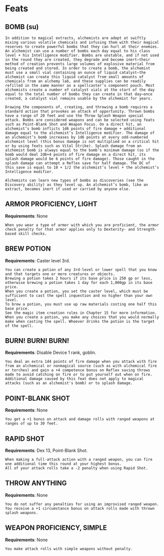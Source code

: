 # **Feats**

## **BOMB (su)**

    In addition to magical extracts, alchemists are adept at swiftly mixing various volatile chemicals and infusing them with their magical reserves to create powerful bombs that they can hurl at their enemies. An alchemist can use a number of bombs each day equal to his class level + his Intelligence modifier. Bombs are unstable, and if not used in the round they are created, they degrade and become inert—their method of creation prevents large volumes of explosive material from being created and stored. In order to create a bomb, the alchemist must use a small vial containing an ounce of liquid catalyst—the alchemist can create this liquid catalyst from small amounts of chemicals from an alchemy lab, and these supplies can be readily refilled in the same manner as a spellcaster’s component pouch. Most alchemists create a number of catalyst vials at the start of the day equal to the total number of bombs they can create in that day—once created, a catalyst vial remains usable by the alchemist for years.

    Drawing the components of, creating, and throwing a bomb requires a standard action that provokes an attack of opportunity. Thrown bombs have a range of 20 feet and use the Throw Splash Weapon special attack. Bombs are considered weapons and can be selected using feats such as Point-Blank Shot and Weapon Focus. On a direct hit, an alchemist’s bomb inflicts 1d6 points of fire damage + additional damage equal to the alchemist’s Intelligence modifier. The damage of an alchemist’s bomb increases by 1d6 points at every odd-numbered alchemist level (this bonus damage is not multiplied on a critical hit or by using feats such as Vital Strike). Splash damage from an alchemist bomb is always equal to the bomb’s minimum damage (so if the bomb would deal 2d6+4 points of fire damage on a direct hit, its splash damage would be 6 points of fire damage). Those caught in the splash damage can attempt a Reflex save for half damage. The DC of this save is equal to 10 + 1/2 the alchemist’s level + the alchemist’s Intelligence modifier.

    Alchemists can learn new types of bombs as discoveries (see the Discovery ability) as they level up. An alchemist’s bomb, like an extract, becomes inert if used or carried by anyone else.

## **ARMOR PROFICIENCY, LIGHT**

**Requirements**: None

    When you wear a type of armor with which you are proficient, the armor check penalty for that armor applies only to Dexterity- and Strength-based skill checks.

## **BREW POTION**

**Requirements**: Caster level 3rd.

    You can create a potion of any 3rd-level or lower spell that you know and that targets one or more creatures or objects. 
    Brewing a potion takes 2 hours if its base price is 250 gp or less, otherwise brewing a potion takes 1 day for each 1,000gp in its base price. 
    When you create a potion, you set the caster level, which must be sufficient to cast the spell inquestion and no higher than your own level. 
    To brew a potion, you must use up raw materials costing one half this base price. 
    See the magic item creation rules in Chapter 15 for more information. 
    When you create a potion, you make any choices that you would normally make when casting the spell. Whoever drinks the potion is the target of the spell.

## **BURN! BURN! BURN!**

**Requirements**: Disable Device 1 rank, goblin.

    You deal an extra 1d4 points of fire damage when you attack with fire from an alchemical or nonmagical source (such as with alchemical fire or torches) and gain a +4 competence bonus on Reflex saving throws made to avoid catching on fire or to put yourself out when on fire.
    Additional damage caused by this feat does not apply to magical attacks (such as an alchemist's bomb) or to splash damage.

## **POINT-BLANK SHOT**

**Requirements**: None

    You get a +1 bonus on attack and damage rolls with ranged weapons at ranges of up to 30 feet.

## **RAPID SHOT**

**Requirements**: Dex 13, Point-Blank Shot.

    When making a full-attack action with a ranged weapon, you can fire one additional time this round at your highest bonus. 
    All of your attack rolls take a -2 penalty when using Rapid Shot.

## **THROW ANYTHING**

**Requirements**: None

    You do not suffer any penalties for using an improvised ranged weapon. 
    You receive a +1 circumstance bonus on attack rolls made with thrown splash weapons.

## **WEAPON PROFICIENCY, SIMPLE**

**Requirements**: None

    You make attack rolls with simple weapons without penalty.
